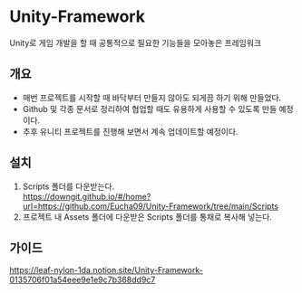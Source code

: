 # Unity-Framework

Unity로 게임 개발을 할 때 공통적으로 필요한 기능들을 모아놓은 프레임워크

## 개요

- 매번 프로젝트를 시작할 때 바닥부터 만들지 않아도 되게끔 하기 위해 만들었다.
- Github 및 각종 문서로 정리하여 협업할 때도 유용하게 사용할 수 있도록 만들 예정이다.
- 추후 유니티 프로젝트를 진행해 보면서 계속 업데이트할 예정이다.

## 설치

1. Scripts 폴더를 다운받는다.   
https://downgit.github.io/#/home?url=https://github.com/Eucha09/Unity-Framework/tree/main/Scripts
1. 프로젝트 내 Assets 폴더에 다운받은 Scripts 폴더를 통채로 복사해 넣는다.

## 가이드

https://leaf-nylon-1da.notion.site/Unity-Framework-0135706f01a54eee9e1e9c7b368dd9c7